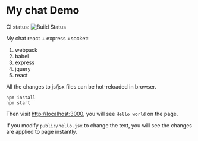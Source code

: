 My chat Demo
=================

CI status: ![Build Status](https://travis-ci.org/flashyy/mychat.png?branch=master)

My chat react + express +socket:

1. webpack
2. babel
3. express
4. jquery
5. react

All the changes to js/jsx files can be hot-reloaded in browser.

```
npm install
npm start
```

Then visit <http://localhost:3000>, you will see `Hello world` on the page.

If you modify `public/hello.jsx` to change the text, you will see the changes are applied to page instantly.



